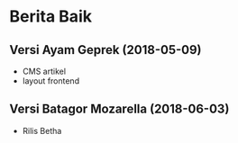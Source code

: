 # Berita Baik
## Versi Ayam Geprek (2018-05-09)
  - CMS artikel
  - layout frontend
## Versi Batagor Mozarella (2018-06-03)
  - Rilis Betha
